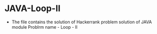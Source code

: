 # JAVA-Loop-II
- The file contains the solution of Hackerrank problem solution of JAVA module Problrm name - Loop - II
